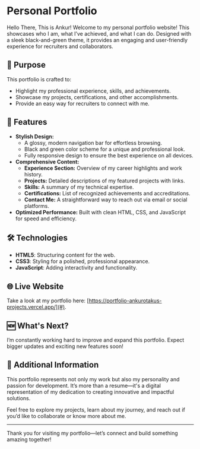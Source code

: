 # Personal Portfolio  
Hello There, This is Ankur!
Welcome to my personal portfolio website! This showcases who I am, what I’ve achieved, and what I can do. Designed with a sleek black-and-green theme, it provides an engaging and user-friendly experience for recruiters and collaborators.  

## 🌟 Purpose  
This portfolio is crafted to:  
- Highlight my professional experience, skills, and achievements.  
- Showcase my projects, certifications, and other accomplishments.  
- Provide an easy way for recruiters to connect with me.  

## 🚀 Features  
- **Stylish Design:**  
  - A glossy, modern navigation bar for effortless browsing.  
  - Black and green color scheme for a unique and professional look.  
  - Fully responsive design to ensure the best experience on all devices.  
- **Comprehensive Content:**  
  - **Experience Section:** Overview of my career highlights and work history.  
  - **Projects:** Detailed descriptions of my featured projects with links.  
  - **Skills:** A summary of my technical expertise.  
  - **Certifications:** List of recognized achievements and accreditations.  
  - **Contact Me:** A straightforward way to reach out via email or social platforms.  
- **Optimized Performance:** Built with clean HTML, CSS, and JavaScript for speed and efficiency.  

## 🛠️ Technologies  
- **HTML5**: Structuring content for the web.  
- **CSS3**: Styling for a polished, professional appearance.  
- **JavaScript**: Adding interactivity and functionality.  

## 🌐 Live Website  
Take a look at my portfolio here: [https://portfolio-ankurotakus-projects.vercel.app/](#).  

## 🆕 What's Next?  
I’m constantly working hard to improve and expand this portfolio. Expect bigger updates and exciting new features soon!  

## 📜 Additional Information  
This portfolio represents not only my work but also my personality and passion for development. It’s more than a resume—it's a digital representation of my dedication to creating innovative and impactful solutions.  

Feel free to explore my projects, learn about my journey, and reach out if you’d like to collaborate or know more about me.  

---  

Thank you for visiting my portfolio—let’s connect and build something amazing together!  
